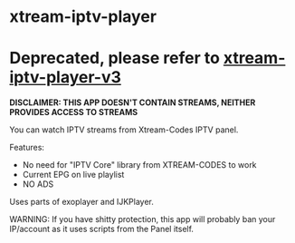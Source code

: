 # xtream-iptv-player

# Deprecated, please refer to [xtream-iptv-player-v3](https://github.com/zGrav/xtream-iptv-player-v3)

**DISCLAIMER: THIS APP DOESN'T CONTAIN STREAMS, NEITHER PROVIDES ACCESS TO STREAMS**

You can watch IPTV streams from Xtream-Codes IPTV panel.

Features:

- No need for "IPTV Core" library from XTREAM-CODES to work
- Current EPG on live playlist
- NO ADS

Uses parts of exoplayer and IJKPlayer.

WARNING: If you have shitty protection, this app will probably ban your IP/account as it uses scripts from the Panel itself.
